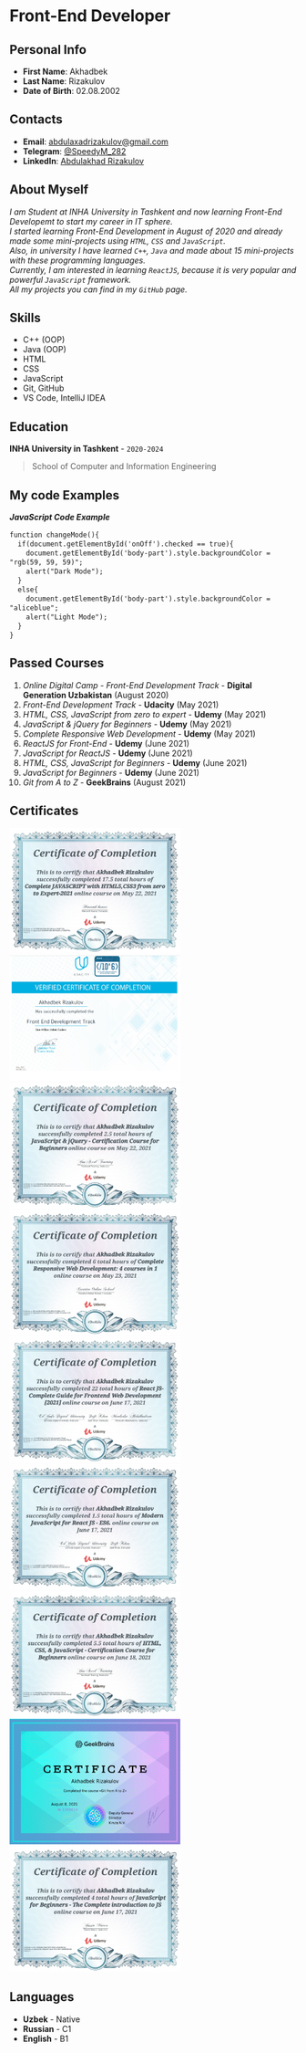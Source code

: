 # Front-End Developer

## Personal Info

* **First Name**: Akhadbek
* **Last Name**: Rizakulov
* **Date of Birth**: 02.08.2002

## Contacts

* **Email**: abdulaxadrizakulov@gmail.com
* **Telegram**: [@SpeedyM_282](https://t.me/SpeedyM_282)
* **LinkedIn**: [Abdulakhad Rizakulov](https://www.linkedin.com/in/abdulakhad-rizakulov-181a50210)

## About Myself

*I am Student at INHA University in Tashkent and now learning Front-End Developemt to start my career in IT sphere.\
I started learning Front-End Development in August of 2020 and already made some mini-projects using `HTML`, `CSS` and `JavaScript`.\
Also, in university I have learned `C++`, `Java` and made about 15 mini-projects with these programming languages.\
Currently, I am interested in learning `ReactJS`, because it is very popular and powerful `JavaScript` framework.\
All my projects you can find in my `GitHub` page.*

## Skills

* C++ (OOP)
* Java (OOP)
* HTML
* CSS
* JavaScript
* Git, GitHub
* VS Code, IntelliJ IDEA

## Education

**INHA University in Tashkent** - `2020-2024`
> School of Computer and Information Engineering

## My code Examples

***JavaScript Code Example***
```
function changeMode(){
  if(document.getElementById('onOff').checked == true){
    document.getElementById('body-part').style.backgroundColor = "rgb(59, 59, 59)";
    alert("Dark Mode");
  }
  else{
    document.getElementById('body-part').style.backgroundColor = "aliceblue";
    alert("Light Mode");
  }
}
```

## Passed Courses

1. *Online Digital Camp - Front-End Development Track* - **Digital Generation Uzbakistan** (August 2020)
2. *Front-End Development Track* - **Udacity** (May 2021)
3. *HTML, CSS, JavaScript from zero to expert* - **Udemy** (May 2021)
4. *JavaScript & jQuery for Beginners* - **Udemy** (May 2021)
5. *Complete Responsive Web Development* - **Udemy** (May 2021)
6. *ReactJS for Front-End* - **Udemy** (June 2021)
7. *JavaScript for ReactJS* - **Udemy** (June 2021)
8. *HTML, CSS, JavaScript for Beginners* - **Udemy** (June 2021)
9. *JavaScript for Beginners* - **Udemy** (June 2021)
10. *Git from A to Z* - **GeekBrains** (August 2021)

## Certificates

<img src="images/sertificate2.png" width="300" height="220">  <img src="images/sertificate1.png" width="300" height="220">  <img src="images/sertificate3.png" width="300" height="220">
<img src="images/sertificate4.png" width="300" height="220">  <img src="images/sertificate5.png" width="300" height="220">  <img src="images/sertificate6.png" width="300" height="220">
<img src="images/sertificate7.png" width="300" height="220">  <img src="images/sertificate8.png" width="300" height="220">  <img src="images/sertificate9.png" width="300" height="220">

## Languages

* **Uzbek** - Native
* **Russian** - C1
* **English** - B1
